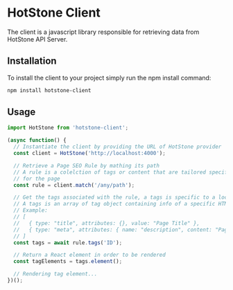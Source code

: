# HotStone Client

The client is a javascript library responsible for retrieving data from HotStone
API Server. 

## Installation

To install the client to your project simply run the npm install command:

``` bash
npm install hotstone-client
```

## Usage

``` javascript
import HotStone from 'hotstone-client';

(async function() {
  // Instantiate the client by providing the URL of HotStone provider
  const client = HotStone('http://localhost:4000');

  // Retrieve a Page SEO Rule by mathing its path
  // A rule is a colelction of tags or content that are tailored specifically
  // for the page
  const rule = client.match('/any/path');

  // Get the tags associated with the rule, a tags is specific to a locale.
  // A tags is an array of tag object containing info of a specific HTML tag
  // Example:
  // [
  //   { type: "title", attributes: {}, value: "Page Title" },
  //   { type: "meta", attributes: { name: "description", content: "Page Description" } }
  // ]
  const tags = await rule.tags('ID');

  // Return a React element in order to be rendered
  const tagElements = tags.element();

  // Rendering tag element...
})();
```
